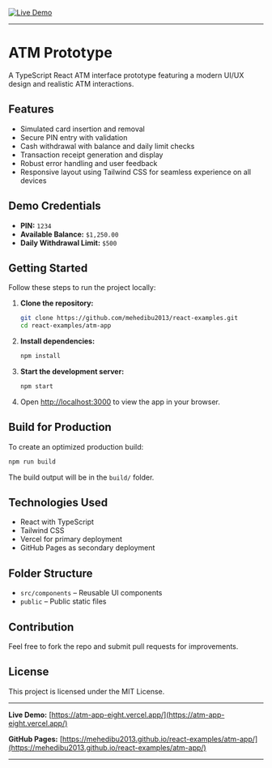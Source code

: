 [![Live Demo](https://img.shields.io/badge/Live%20App-Vercel-brightgreen)](https://atm-app-eight.vercel.app/)

---

# ATM Prototype

A TypeScript React ATM interface prototype featuring a modern UI/UX design and realistic ATM interactions.

## Features

- Simulated card insertion and removal
- Secure PIN entry with validation
- Cash withdrawal with balance and daily limit checks
- Transaction receipt generation and display
- Robust error handling and user feedback
- Responsive layout using Tailwind CSS for seamless experience on all devices

## Demo Credentials

- **PIN:** `1234`
- **Available Balance:** `$1,250.00`
- **Daily Withdrawal Limit:** `$500`

## Getting Started

Follow these steps to run the project locally:

1. **Clone the repository:**

   ```bash
   git clone https://github.com/mehedibu2013/react-examples.git
   cd react-examples/atm-app
   ```

2. **Install dependencies:**

   ```bash
   npm install
   ```

3. **Start the development server:**

   ```bash
   npm start
   ```

4. Open [http://localhost:3000](http://localhost:3000) to view the app in your browser.

## Build for Production

To create an optimized production build:

```bash
npm run build
```

The build output will be in the `build/` folder.

## Technologies Used

- React with TypeScript
- Tailwind CSS
- Vercel for primary deployment
- GitHub Pages as secondary deployment

## Folder Structure

- `src/components` – Reusable UI components
- `public` – Public static files

## Contribution

Feel free to fork the repo and submit pull requests for improvements.

## License

This project is licensed under the MIT License.

---

**Live Demo:** [https://atm-app-eight.vercel.app/](https://atm-app-eight.vercel.app/)

**GitHub Pages:** [https://mehedibu2013.github.io/react-examples/atm-app/](https://mehedibu2013.github.io/react-examples/atm-app/)

---

